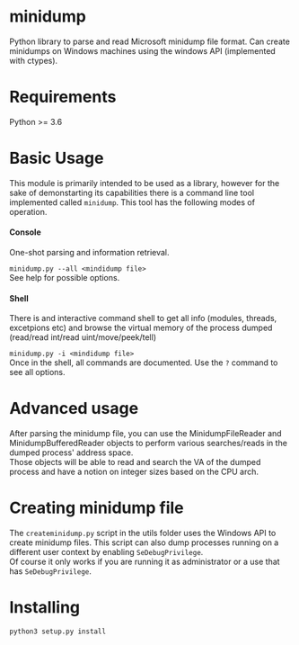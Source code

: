# minidump
Python library to parse and read Microsoft minidump file format. Can create minidumps on Windows machines using the windows API (implemented with ctypes).

# Requirements
Python >= 3.6

# Basic Usage
This module is primarily intended to be used as a library, however for the sake of demonstarting its capabilities there is a command line tool implemented called `minidump`. This tool has the following modes of operation.

#### Console
One-shot parsing and information retrieval.  
  
```minidump.py --all <mindidump file>  ```  
See help for possible options.
#### Shell
There is and interactive command shell to get all info (modules, threads, excetpions etc) and browse the virtual memory of the process dumped (read/read int/read uint/move/peek/tell)  
  
```minidump.py -i <mindidump file>  ```  
Once in the shell, all commands are documented. Use the `?` command to see all options.

# Advanced usage
After parsing the minidump file, you can use the MinidumpFileReader and MinidumpBufferedReader objects to perform various searches/reads in the dumped process' address space.  
Those objects will be able to read and search the VA of the dumped process and have a notion on integer sizes based on the CPU arch.

# Creating minidump file
The ```createminidump.py``` script in the utils folder uses the Windows API to create minidump files. This script can also dump processes running on a different user context by enabling ```SeDebugPrivilege```.  
Of course it only works if you are running it as administrator or a use that has ```SeDebugPrivilege```.

# Installing
```python3 setup.py install```
